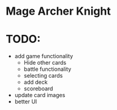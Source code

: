 # Mage Archer Knight

# TODO:
- add game functionality
    - Hide other cards
    - battle functionality
    - selecting cards
    - add deck 
    - scoreboard
- update card images
- better UI